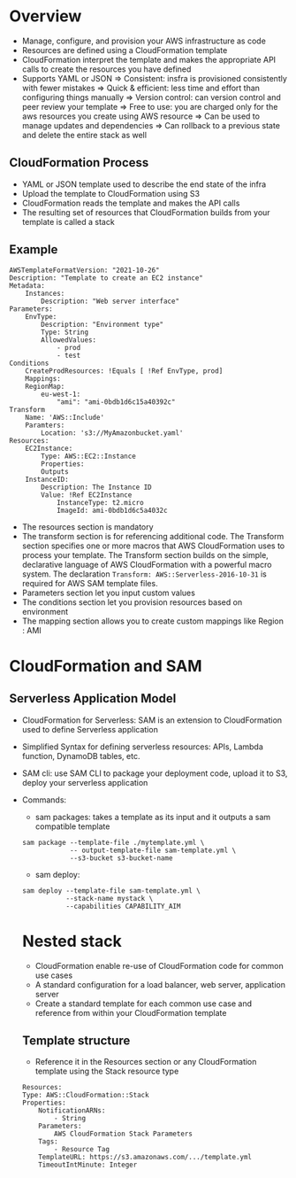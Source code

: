 # Overview
- Manage, configure, and provision your AWS infrastructure as code
- Resources are defined using a CloudFormation template
- CloudFormation interpret the template and makes the appropriate API calls to create the resources you have defined
- Supports YAML or JSON
=> Consistent: insfra is provisioned consistently with fewer mistakes
=> Quick & efficient: less time and effort than configuring things manually
=> Version control: can version control and peer review your template
=> Free to use: you are charged only for the aws resources you create using AWS resource
=> Can be used to manage updates and dependencies
=> Can rollback to a previous state and delete the entire stack as well
## CloudFormation Process
- YAML or JSON template used to describe the end state of the infra 
- Upload the template to CloudFormation using S3
- CloudFormation reads the template and makes the API calls
- The resulting set of resources that CloudFormation builds from your template is called a stack
## Example 
```
AWSTemplateFormatVersion: "2021-10-26"
Description: "Template to create an EC2 instance"
Metadata:
	Instances:
		Description: "Web server interface"
Parameters: 
	EnvType:
		Description: "Environment type"
		Type: String
		AllowedValues:
			- prod
			- test
Conditions
	CreateProdResources: !Equals [ !Ref EnvType, prod]
	Mappings: 
	RegionMap:
		eu-west-1:
			"ami": "ami-0bdb1d6c15a40392c"
Transform
	Name: 'AWS::Include'
	Paramters:
		Location: 's3://MyAmazonbucket.yaml'
Resources:
	EC2Instance:
		Type: AWS::EC2::Instance
		Properties:
		Outputs
	InstanceID:
		Description: The Instance ID
		Value: !Ref EC2Instance
			InstanceType: t2.micro
			ImageId: ami-0bdb1d6c5a4032c
```
- The resources section is mandatory
- The transform section is for referencing additional code. The Transform section specifies one or more macros that AWS CloudFormation uses to process your template. The Transform section builds on the simple, declarative language of AWS CloudFormation with a powerful macro system. The declaration `Transform: AWS::Serverless-2016-10-31` is required for AWS SAM template files.
- Parameters section let you input custom values
- The conditions section let you provision resources based on environment
- The mapping section allows you to create custom mappings like Region : AMI

# CloudFormation and SAM
## Serverless Application Model
- CloudFormation for Serverless: SAM is an extension to CloudFormation used to define Serverless application
- Simplified Syntax for defining serverless resources: APIs, Lambda function, DynamoDB tables, etc.
- SAM cli: use SAM CLI to package your deployment code, upload it to S3, deploy your serverless application
- Commands:
	- sam packages: takes a template as its input and it outputs a sam compatible template
	```
	sam package --template-file ./mytemplate.yml \
				-- output-template-file sam-template.yml \
				--s3-bucket s3-bucket-name
	```
	- sam deploy: 
	```
	sam deploy --template-file sam-template.yml \
			   --stack-name mystack \
			   --capabilities CAPABILITY_AIM
	```
	
	# Nested stack
	- CloudFormation enable re-use of CloudFormation code for common use cases
	- A standard configuration for a load balancer, web server, application server
	- Create a standard template for each common use case and reference from within your CloudFormation template
	## Template structure
	- Reference it in the Resources section or any CloudFormation template using the Stack resource type
	```
	Resources:
	Type: AWS::CloudFormation::Stack
	Properties:
		NotificationARNs:
			- String
		Parameters:
			AWS CloudFormation Stack Parameters
		Tags:
			- Resource Tag
		TemplateURL: https://s3.amazonaws.com/.../template.yml
		TimeoutIntMinute: Integer